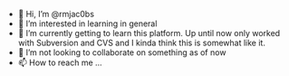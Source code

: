 - 👋 Hi, I’m @rmjac0bs
- 👀 I’m interested in learning in general
- 🌱 I’m currently getting to learn this platform. Up until now only worked with Subversion and CVS and I kinda think this is somewhat like it.
- 💞️ I’m not looking to collaborate on something as of now
- 📫 How to reach me ...

<!---
rmjac0bs/rmjac0bs is a ✨ special ✨ repository because its `README.md` (this file) appears on your GitHub profile.
You can click the Preview link to take a look at your changes.
--->

